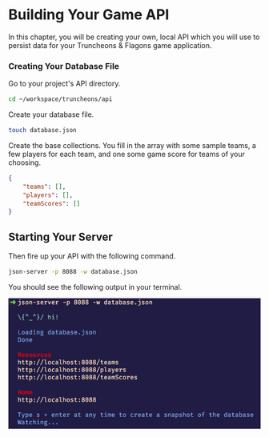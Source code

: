 # Building Your Game API

In this chapter, you will be creating your own, local API which you will use to persist data for your Truncheons &amp; Flagons game application. 

### Creating Your Database File

Go to your project's API directory.

```sh
cd ~/workspace/truncheons/api
```

Create your database file.

```sh
touch database.json
```

Create the base collections. You fill in the array with some sample teams, a few players for each team, and one some game score for teams of your choosing.

```json
{
    "teams": [],
    "players": [],
    "teamScores": []
}
```

## Starting Your Server

Then fire up your API with the following command.

```sh
json-server -p 8088 -w database.json
```

You should see the following output in your terminal.

![](./images/tf-api-start.png)
